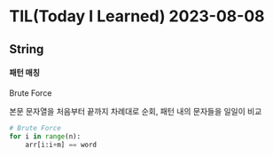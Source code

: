 # TIL(Today I Learned) 2023-08-08

## String

#### 패턴 매칭

Brute Force

본문 문자열을 처음부터 끝까지 차례대로 순회, 패턴 내의 문자들을 일일이 비교

```py
# Brute Force
for i in range(n):
    arr[i:i+m] == word
```

